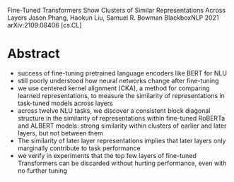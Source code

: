 Fine-Tuned Transformers Show Clusters of Similar Representations Across Layers
Jason Phang, Haokun Liu, Samuel R. Bowman
BlackboxNLP 2021 arXiv:2109.08406 [cs.CL]

# Abstract

* success of fine-tuning pretrained language encoders like BERT for NLU
* still poorly understood how neural networks change after fine-tuning
* we use centered kernel alignment (CKA),
  a method for comparing learned representations, to
  measure the similarity of representations in task-tuned models across layers
* across twelve NLU tasks, we discover
  a consistent block diagonal structure in the similarity of representations
  within fine-tuned RoBERTa and ALBERT models:
  strong similarity within clusters of earlier and later layers, but not
  between them
* The similarity of later layer representations implies that
  later layers only marginally contribute to task performance
* we verify in experiments that
  the top few layers of fine-tuned Transformers can be discarded
  without hurting performance, even with no further tuning

